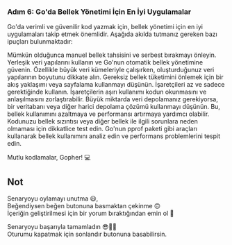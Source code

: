 
### Adım 6: Go'da Bellek Yönetimi İçin En İyi Uygulamalar

Go'da verimli ve güvenilir kod yazmak için, bellek yönetimi için en iyi uygulamaları takip etmek önemlidir. Aşağıda akılda tutmanız gereken bazı ipuçları bulunmaktadır:

Mümkün olduğunca manuel bellek tahsisini ve serbest bırakmayı önleyin. Yerleşik veri yapılarını kullanın ve Go'nun otomatik bellek yönetimine güvenin.
Özellikle büyük veri kümeleriyle çalışırken, oluşturduğunuz veri yapılarının boyutunu dikkate alın. Gereksiz bellek tüketimini önlemek için bir akış yaklaşımı veya sayfalama kullanmayı düşünün.
İşaretçileri az ve sadece gerektiğinde kullanın. İşaretçilerin aşırı kullanımı kodun okunmasını ve anlaşılmasını zorlaştırabilir.
Büyük miktarda veri depolamanız gerekiyorsa, bir veritabanı veya diğer harici depolama çözümü kullanmayı düşünün. Bu, bellek kullanımını azaltmaya ve performansı artırmaya yardımcı olabilir.
Kodunuzu bellek sızıntısı veya diğer bellek ile ilgili sorunlara neden olmaması için dikkatlice test edin. Go'nun pprof paketi gibi araçları kullanarak bellek kullanımını analiz edin ve performans problemlerini tespit edin.

Mutlu kodlamalar, Gopher!  💻 

## Not
Senaryoyu oylamayı unutma 😃, <br />
Beğendiysen beğen butonuna basmaktan çekinme 🙃<br />
İçeriğin geliştirilmesi için bir yorum bıraktığından emin ol 🙏<br />

Senaryoyu başarıyla tamamladın 😎👏🏻<br />
Oturumu kapatmak için sonlandır butonuna basabilirsin.
